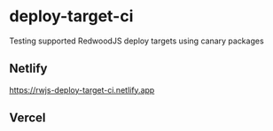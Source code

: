 # deploy-target-ci
Testing supported RedwoodJS deploy targets using canary packages

## Netlify
https://rwjs-deploy-target-ci.netlify.app

## Vercel
